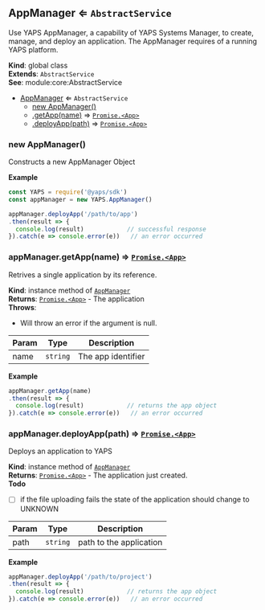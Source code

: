 <a name="AppManager"></a>

## AppManager ⇐ <code>AbstractService</code>
Use YAPS AppManager, a capability of YAPS Systems Manager,
to create, manage, and deploy an application. The AppManager requires of a
running YAPS platform.

**Kind**: global class  
**Extends**: <code>AbstractService</code>  
**See**: module:core:AbstractService  

* [AppManager](#AppManager) ⇐ <code>AbstractService</code>
    * [new AppManager()](#new_AppManager_new)
    * [.getApp(name)](#AppManager+getApp) ⇒ [<code>Promise.&lt;App&gt;</code>](#App)
    * [.deployApp(path)](#AppManager+deployApp) ⇒ [<code>Promise.&lt;App&gt;</code>](#App)

<a name="new_AppManager_new"></a>

### new AppManager()
Constructs a new AppManager Object

**Example**  
```js
const YAPS = require('@yaps/sdk')
const appManager = new YAPS.AppManager()

appManager.deployApp('/path/to/app')
.then(result => {
  console.log(result)            // successful response
}).catch(e => console.error(e))   // an error occurred
```
<a name="AppManager+getApp"></a>

### appManager.getApp(name) ⇒ [<code>Promise.&lt;App&gt;</code>](#App)
Retrives a single application by its reference.

**Kind**: instance method of [<code>AppManager</code>](#AppManager)  
**Returns**: [<code>Promise.&lt;App&gt;</code>](#App) - The application  
**Throws**:

- Will throw an error if the argument is null.


| Param | Type | Description |
| --- | --- | --- |
| name | <code>string</code> | The app identifier |

**Example**  
```js
appManager.getApp(name)
.then(result => {
  console.log(result)            // returns the app object
}).catch(e => console.error(e))   // an error occurred
```
<a name="AppManager+deployApp"></a>

### appManager.deployApp(path) ⇒ [<code>Promise.&lt;App&gt;</code>](#App)
Deploys an application to YAPS

**Kind**: instance method of [<code>AppManager</code>](#AppManager)  
**Returns**: [<code>Promise.&lt;App&gt;</code>](#App) - The application just created.  
**Todo**

- [ ] if the file uploading fails the state of the application should
change to UNKNOWN


| Param | Type | Description |
| --- | --- | --- |
| path | <code>string</code> | path to the application |

**Example**  
```js
appManager.deployApp('/path/to/project')
.then(result => {
  console.log(result)            // returns the app object
}).catch(e => console.error(e))   // an error occurred
```
